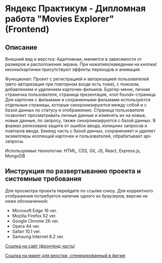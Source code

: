 # Яндекс Практикум - Дипломная работа "Мovies Еxplorer" (Frontend)

## Описание

Внешний вид и верстка:
Адаптивная, меняется в зависимости от размеров и расположения экрана. При нажатиях/наведении на кнопки/иконки/картинки присутствуют эффекты переходов и анимация.

Функционал:
Проект с регистрацией и авторизацией пользователей (авто-авторизация при повторном входе есть тоже), с поиском, добавлением и удалением карточек-фильмов. Бургер-меню, личная страничка пользователя, страница презентация, «not-found»-страница. Для карточек с фильмами и сохраненными фильмами используются отдельные страницы, которые синхронизируются между собой и с базой данных по статусу и отображению. Страница пользователя позволяет просматривать личные данные и изменять их на новые, новые данные, по запросу, также синхронизируются с базой данных. В формах релизована защита от ошибок ввода, излишних запросов и повторов ввода. Бекенд часть с базой данных, сохраненияет и удаляет экземпляры коллекций карточек и пользователей, обрабатывает api-запросы.

Используемые технологии:
HTML, CSS, Git, JS, React, Express.js, MongoDB

## Инструкция по развертыванию проекта и системные требования
Для просмотра проекта перейдите по ссылке снизу.
Для корректного отображения потребуется наличие одного из браузеров, версии не ниже обозначенной:
* Microsoft Edge 16 ver.
* Mozilla Firefox 52 ver.
* Google Chrome 26 ver.
* Opera 44 ver.
* Safari 10.1 ver.
* Samsung Internet 6.2 ver.

[Cсылка на сайт (фронтенд часть)](https://movie-explorer-frontend.nomoredomains.icu)

[Cсылка на макет для верстки, сгенерированный в фигме](https://disk.yandex.ru/d/L8CEA-QxijBcTw)

